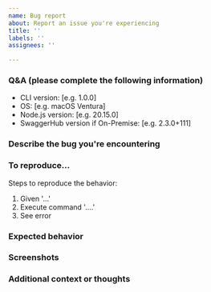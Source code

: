 ```yaml
---
name: Bug report
about: Report an issue you're experiencing
title: ''
labels: ''
assignees: ''

---
```


<!---
  Thanks for filing a bug report! 😄

  Please search existing issues before creating a new one in case the issue has already been reported and/or addressed.
-->

### Q&A (please complete the following information)
 - CLI version: [e.g. 1.0.0]
 - OS: [e.g. macOS Ventura]
 - Node.js version: [e.g. 20.15.0]
 - SwaggerHub version if On-Premise: [e.g. 2.3.0+111]

### Describe the bug you're encountering
<!-- A clear and concise description of what the bug is. -->

### To reproduce...
Steps to reproduce the behavior:
1. Given '...'
2. Execute command '....'
3. See error

### Expected behavior
<!-- A clear and concise description of what you expected to happen. -->

### Screenshots
<!-- If applicable, add screenshots to help explain your problem. -->

### Additional context or thoughts
<!-- Add any other context about the problem here. -->
